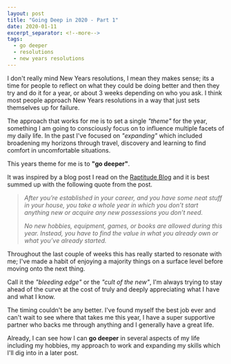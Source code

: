 ```yaml
---
layout: post
title: "Going Deep in 2020 - Part 1"
date: 2020-01-11
excerpt_separator: <!--more-->
tags:
  - go deeper
  - resolutions
  - new years resolutions
---
```


I don't really mind New Years resolutions, I mean they makes sense; its a time for people to reflect on what they could be doing better and then they try and do it for a year, or about 3 weeks depending on who you ask. I think most people approach New Years resolutions in a way that just sets themselves up for failure.

The approach that works for me is to set a single _"theme"_ for the year, something I am going to consciously focus on to influence multiple facets of my daily life. In the past I've focused on _"expanding"_ which included broadening my horizons through travel, discovery and learning to find comfort in uncomfortable situations.

This years theme for me is to **"go deeper"**.

It was inspired by a blog post I read on the [Raptitude Blog](https://www.raptitude.com/2017/12/go-deeper-not-wider/) and it is best summed up with the following quote from the post.

> _After you’re established in your career, and you have some neat stuff in your house, you take a whole year in which you don’t start anything new or acquire any new possessions you don’t need._
>
> _No new hobbies, equipment, games, or books are allowed during this year. Instead, you have to find the value in what you already own or what you’ve already started._

Throughout the last couple of weeks this has really started to resonate with me; I've made a habit of enjoying a majority things on a surface level before moving onto the next thing.

Call it the _"bleeding edge"_ or the _"cult of the new"_, I'm always trying to stay ahead of the curve at the cost of truly and deeply appreciating what I have and what I know.

The timing couldn't be any better. I've found myself the best job ever and can't wait to see where that takes me this year, I have a super supportive partner who backs me through anything and I generally have a great life.

Already, I can see how I can **go deeper** in several aspects of my life including my hobbies, my approach to work and expanding my skills which I'll dig into in a later post.
